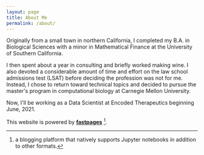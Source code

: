 ```yaml
---
layout: page
title: About Me
permalink: /about/
---
```


Originally from a small town in northern California, I completed my B.A. in Biological Sciences with a minor in Mathematical Finance at the University of Southern California.

I then spent about a year in consulting and briefly worked making wine. I also devoted a considerable amount of time and effort on the law school admissions test (LSAT) before deciding the profession was not for me. Instead, I chose to return toward technical topics and decided to pursue the master's program in computational biology at Carnegie Mellon University.

Now, I'll be working as a Data Scientist at Encoded Therapeutics beginning June, 2021.

This website is powered by **[fastpages](https://github.com/fastai/fastpages)** [^1].

[^1]:a blogging platform that natively supports Jupyter notebooks in addition to other formats.
